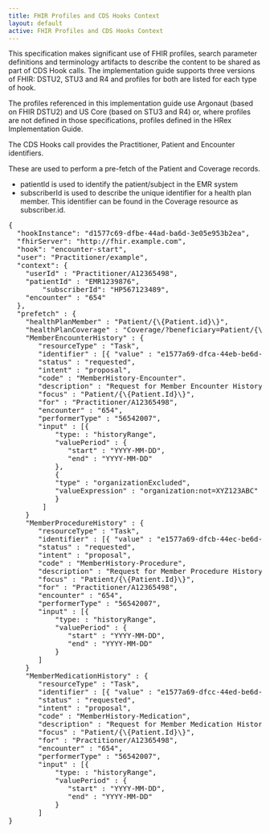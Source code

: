 ```yaml
---
title: FHIR Profiles and CDS Hooks Context
layout: default
active: FHIR Profiles and CDS Hooks Context
---
```


This specification makes significant use of FHIR profiles, search parameter definitions and terminology artifacts to describe the content to be shared as part of CDS Hook calls. The implementation guide supports three versions of FHIR: DSTU2, STU3 and R4 and profiles for both are listed for each type of hook.

The profiles referenced in this implementation guide use Argonaut (based on FHIR DSTU2) and US Core (based on STU3 and R4) or, where profiles are not defined in those specifications, profiles defined in the HRex Implementation Guide.

The CDS Hooks call provides the Practitioner, Patient and Encounter identifiers.

These are used to perform a pre-fetch of the Patient and  Coverage records.

* patientId is used to identify the patient/subject in the EMR system
* subscriberId is used to describe the unique identifier for a health plan member. This identifier can be found in the Coverage resource as subscriber.id.


<pre>
{
  "hookInstance": "d1577c69-dfbe-44ad-ba6d-3e05e953b2ea",
  "fhirServer": "http://fhir.example.com",
  "hook": "encounter-start",
  "user": "Practitioner/example",
  "context": {
    "userId" : "Practitioner/A12365498",
    "patientId" : "EMR1239876",
		"subscriberId": "HP567123489",
    "encounter" : "654"
  },
  "prefetch" : {
    "healthPlanMember" : "Patient/{\{Patient.id}\}",
    "healthPlanCoverage" : "Coverage/?beneficiary=Patient/{\{Patient.Id}\}",
    "MemberEncounterHistory" : {
       "resourceType" : "Task",
       "identifier" : [{ "value" : "e1577a69-dfca-44eb-be6d-1a05a953b2db"}],
       "status" : "requested",
       "intent" : "proposal",
       "code" : "MemberHistory-Encounter".
       "description" : "Request for Member Encounter History",
       "focus" : "Patient/{\{Patient.Id}\}",
       "for" : "Practitioner/A12365498",
       "encounter" : "654",
       "performerType" : "56542007",
       "input" : [{
           "type: : "historyRange",
           "valuePeriod" : {
              "start" : "YYYY-MM-DD",
              "end" : "YYYY-MM-DD"
           },
           {
           "type" : "organizationExcluded",
           "valueExpression" : "organization:not=XYZ123ABC"
           }
        ] 
    }
    "MemberProcedureHistory" : { 
       "resourceType" : "Task",
       "identifier" : [{ "value" : "e1577a69-dfcb-44ec-be6d-2a05a953b2bc"}],
       "status" : "requested",
       "intent" : "proposal",
       "code" : "MemberHistory-Procedure",
       "description" : "Request for Member Procedure History",
       "focus" : "Patient/{\{Patient.Id}\}",
       "for" : "Practitioner/A12365498",
       "encounter" : "654",
       "performerType" : "56542007",
       "input" : [{
           "type: : "historyRange",
           "valuePeriod" : {
              "start" : "YYYY-MM-DD",
              "end" : "YYYY-MM-DD"
           }
       ] 
    }
    "MemberMedicationHistory" : { 
       "resourceType" : "Task",
       "identifier" : [{ "value" : "e1577a69-dfcc-44ed-be6d-3a05a953b2cb"}],
       "status" : "requested",
       "intent" : "proposal",
       "code" : "MemberHistory-Medication",
       "description" : "Request for Member Medication History",
       "focus" : "Patient/{\{Patient.Id}\}",
       "for" : "Practitioner/A12365498",
       "encounter" : "654",
       "performerType" : "56542007",
       "input" : [{
           "type: : "historyRange",
           "valuePeriod" : {
              "start" : "YYYY-MM-DD",
              "end" : "YYYY-MM-DD"
           }
       ] 
} 
</pre>



